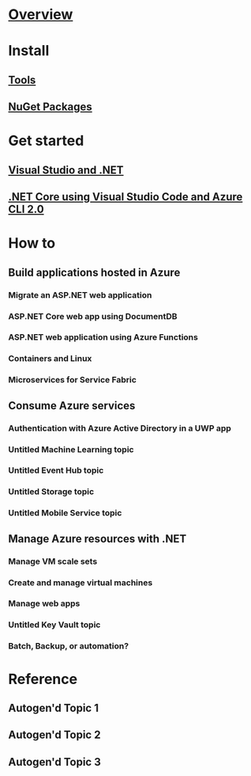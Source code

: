 # [Overview](index.md)

# Install
## [Tools](tools.md)
## [NuGet Packages](packages.md)

# Get started
## [Visual Studio and .NET](get-started-vs.md)
## [.NET Core using Visual Studio Code and Azure CLI 2.0](get-started-cli.md)

# How to

## Build applications hosted in Azure
### Migrate an ASP.NET web application
### ASP.NET Core web app using DocumentDB
### ASP.NET web application using Azure Functions
### Containers and Linux
### Microservices for Service Fabric

## Consume Azure services
### Authentication with Azure Active Directory in a UWP app
### Untitled Machine Learning topic
### Untitled Event Hub topic
### Untitled Storage topic
### Untitled Mobile Service topic

## Manage Azure resources with .NET
### Manage VM scale sets
### Create and manage virtual machines
### Manage web apps
### Untitled Key Vault topic
### Batch, Backup, or automation?

# Reference
## Autogen'd Topic 1
## Autogen'd Topic 2
## Autogen'd Topic 3
